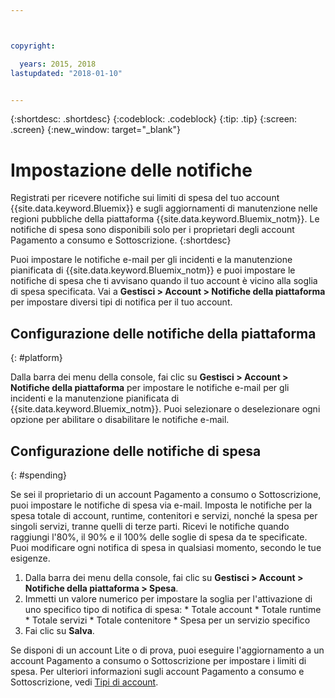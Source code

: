 ```yaml
---



copyright:

  years: 2015, 2018
lastupdated: "2018-01-10"


---
```


{:shortdesc: .shortdesc}
{:codeblock: .codeblock}
{:tip: .tip}
{:screen: .screen}
{:new_window: target="_blank"}

# Impostazione delle notifiche
Registrati per ricevere notifiche sui limiti di spesa del tuo account {{site.data.keyword.Bluemix}} e sugli aggiornamenti di manutenzione nelle regioni pubbliche della piattaforma {{site.data.keyword.Bluemix_notm}}. Le notifiche di spesa sono disponibili solo per i proprietari degli account Pagamento a consumo e Sottoscrizione.
{:shortdesc}

Puoi impostare le notifiche e-mail per gli incidenti e la manutenzione pianificata di {{site.data.keyword.Bluemix_notm}} e puoi impostare le notifiche di spesa che ti avvisano quando il tuo account è vicino alla soglia di spesa specificata. Vai a **Gestisci > Account > Notifiche della piattaforma** per impostare diversi tipi di notifica per il tuo account.

## Configurazione delle notifiche della piattaforma
{: #platform}

Dalla barra dei menu della console, fai clic su **Gestisci > Account > Notifiche della piattaforma** per impostare le notifiche e-mail per gli incidenti e la manutenzione pianificata di {{site.data.keyword.Bluemix_notm}}. Puoi selezionare o deselezionare ogni opzione per abilitare o disabilitare le notifiche e-mail.

## Configurazione delle notifiche di spesa
{: #spending}

Se sei il proprietario di un account Pagamento a consumo o Sottoscrizione, puoi impostare le notifiche di spesa via e-mail. Imposta le notifiche per la spesa totale di account, runtime, contenitori e servizi, nonché la spesa per singoli servizi, tranne quelli di terze parti. Ricevi le notifiche quando raggiungi l'80%, il 90% e il 100% delle soglie di spesa da te specificate. Puoi modificare ogni notifica di spesa in qualsiasi momento, secondo le tue esigenze.

  1. Dalla barra dei menu della console, fai clic su **Gestisci > Account > Notifiche della piattaforma > Spesa**.
  2. Immetti un valore numerico per impostare la soglia per l'attivazione di uno specifico tipo di notifica di spesa:
    * Totale account
    * Totale runtime
    * Totale servizi
    * Totale contenitore
    * Spesa per un servizio specifico
  3. Fai clic su **Salva**.
  
Se disponi di un account Lite o di prova, puoi eseguire l'aggiornamento a un account Pagamento a consumo o Sottoscrizione per impostare i limiti di spesa. Per ulteriori informazioni sugli account Pagamento a consumo e Sottoscrizione,
vedi [Tipi di account](/docs/account/index.html#accounts).
